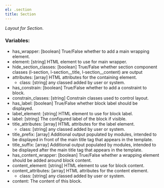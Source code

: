 ```yaml
---
el: .section
title: Section
---
```

_Layout for Section_.

### Variables:
* has_wrapper: [boolean] True/False whether to add a main wrapping element.
* element: [string] HTML element to use for main wrapper.
* hide_section_classes: [boolean]  True/False whether section component classes (l-section, l-section__title, l-section__content) are output
* attributes: [array] HTML attributes for the containing element.
  * class: [string] any classed added by user or system.
* has_constrain: [boolean] True/False whether to add a constraint to block.
* constrain_classes: [string] Constrain classes used to control layout.
* has_label: [boolean] True/False whether block label should be displayed.
* label_element: [string] HTML element to use for block label.
* label: [string] The configured label of the block if visible.
* title_attributes: [array] HTML attributes for the label element.
  * class: [string] any classed added by user or system.
* title_prefix: [array] Additional output populated by modules, intended to be displayed in front of the main title tag that appears in the template.
* title_suffix: [array] Additional output populated by modules, intended to be displayed after the main title tag that appears in the template.
* has_content_wrapper: [boolean] True/False whether a wrapping element should be added around block content.
* content_element: [string] HTML element to use for block content.
* content_attributes: [array] HTML attributes for the content element.
  * class: [string] any classed added by user or system.
* content:  The content of this block.
